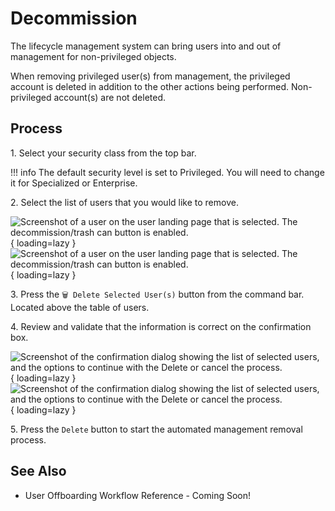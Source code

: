 # Decommission

The lifecycle management system can bring users into and out of management for non-privileged objects.  

When removing privileged user(s) from management, the privileged account is deleted in addition to the other actions being performed. Non-privileged account(s) are not deleted.

## Process

1\. Select your security class from the top bar.

!!! info
    The default security level is set to Privileged. You will need to change it for Specialized or Enterprise.

2\. Select the list of users that you would like to remove.

![Screenshot of a user on the user landing page that is selected. The decommission/trash can button is enabled.](/assets/Images/Screenshots/Select-User-to-Remove-Light.png#only-light){ loading=lazy }
![Screenshot of a user on the user landing page that is selected. The decommission/trash can button is enabled.](/assets/Images/Screenshots/Select-User-to-Remove-Dark.png#only-dark){ loading=lazy }

3\. Press the `🗑️ Delete Selected User(s)` button from the command bar. Located above the table of users.

4\. Review and validate that the information is correct on the confirmation box.

![Screenshot of the confirmation dialog showing the list of selected users, and the options to continue with the Delete or cancel the process.](/assets/Images/Screenshots/User-Remove-Confirmation-Dialog-Light.png#only-light){ loading=lazy }
![Screenshot of the confirmation dialog showing the list of selected users, and the options to continue with the Delete or cancel the process.](/assets/Images/Screenshots/User-Remove-Confirmation-Dialog-Dark.png#only-dark){ loading=lazy }

5\. Press the `Delete` button to start the automated management removal process.

## See Also

- User Offboarding Workflow Reference - Coming Soon!
